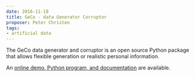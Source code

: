 ```yaml
---
date: 2016-11-18
title: GeCo - data Generator Corruptor
proposer: Peter Christen
tags:
- artificial data
---
```


The GeCo data generator and corruptor is an open source Python package that allows flexible
generation or realistic personal information.

An [online demo, Python program, and documentation](http://dmm.anu.edu.au/geco/) are available.
